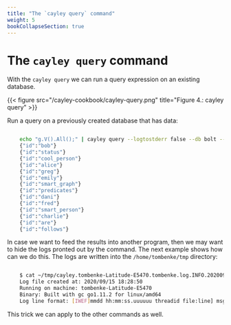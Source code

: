 ```yaml
---
title: "The `cayley query` command"
weight: 5
bookCollapseSection: true
---
```


# The `cayley query` command

With the `cayley query` we can run a query expression on an existing database.

{{< figure src="/cayley-cookbook/cayley-query.png" title="Figure 4.: cayley query" >}}

Run a query on a previously created database that has data:
```bash

    echo "g.V().All();" | cayley query --logtostderr false --db bolt --dbpath /home/tombenke/tmp/cayley --logs ~/tmp
    {"id":"bob"}
    {"id":"status"}
    {"id":"cool_person"}
    {"id":"alice"}
    {"id":"greg"}
    {"id":"emily"}
    {"id":"smart_graph"}
    {"id":"predicates"}
    {"id":"dani"}
    {"id":"fred"}
    {"id":"smart_person"}
    {"id":"charlie"}
    {"id":"are"}
    {"id":"follows"}

```

In case we want to feed the results into another program, then we may want to hide the logs pronted out by the command.
The next example shows how can we do this. The logs are written into the `/home/tombenke/tmp` directory:

```bash

    $ cat ~/tmp/cayley.tombenke-Latitude-E5470.tombenke.log.INFO.20200915-182850.27351 
    Log file created at: 2020/09/15 18:28:50
    Running on machine: tombenke-Latitude-E5470
    Binary: Built with gc go1.11.2 for linux/amd64
    Log line format: [IWEF]mmdd hh:mm:ss.uuuuuu threadid file:line] msg

```

This trick we can apply to the other commands as well.

